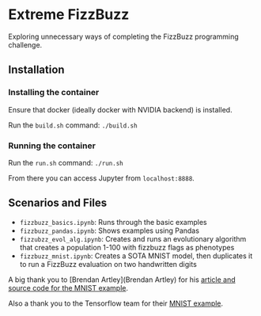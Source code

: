 # Extreme FizzBuzz

Exploring unnecessary ways of completing the FizzBuzz programming challenge.

## Installation

### Installing the container

Ensure that docker (ideally docker with NVIDIA backend) is installed.

Run the `build.sh` command: 
```./build.sh```

### Running the container
Run the `run.sh` command:
```./run.sh```

From there you can access Jupyter from `localhost:8888`.

## Scenarios and Files

- `fizzbuzz_basics.ipynb`: Runs through the basic examples
- `fizzbuzz_pandas.ipynb`: Shows examples using Pandas
- `fizzubzz_evol_alg.ipynb`: Creates and runs an evolutionary algorithm that creates a population 1-100 with fizzbuzz flags as phenotypes
- `fizzbuzz_mnist.ipynb`: Creates a SOTA MNIST model, then duplicates it to run a FizzBuzz evaluation on two handwritten digits

A big thank you to [Brendan Artley](Brendan Artley) for his [article and source code for the MNIST example](https://medium.com/@BrendanArtley/mnist-keras-simple-cnn-99-6-731b624aee7f).

Also a thank you to the Tensorflow team for their [MNIST example](https://www.tensorflow.org/datasets/keras_example).
